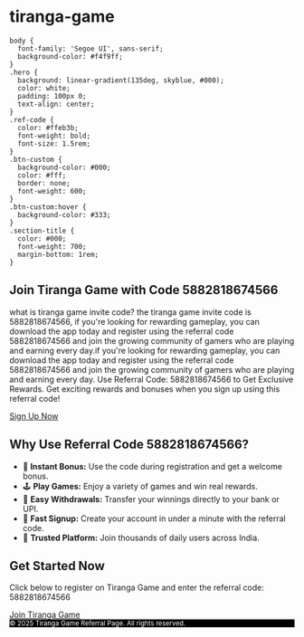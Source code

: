 # tiranga-game
<!DOCTYPE html>
<html lang="en">
<head>
  <meta name="google-site-verification" content="R3o6RGUdso1gjmoZmfsWXCMyHaQhBGK32ACMijgtOfY" />
  <meta charset="UTF-8">
  <meta name="viewport" content="width=device-width, initial-scale=1">

    body {
      font-family: 'Segoe UI', sans-serif;
      background-color: #f4f9ff;
    }
    .hero {
      background: linear-gradient(135deg, skyblue, #000);
      color: white;
      padding: 100px 0;
      text-align: center;
    }
    .ref-code {
      color: #ffeb3b;
      font-weight: bold;
      font-size: 1.5rem;
    }
    .btn-custom {
      background-color: #000;
      color: #fff;
      border: none;
      font-weight: 600;
    }
    .btn-custom:hover {
      background-color: #333;
    }
    .section-title {
      color: #000;
      font-weight: 700;
      margin-bottom: 1rem;
    }
  </style>
</head>
<body>

<!-- Hero Section -->
<section class="hero">
  <div class="container">
    <h1 class="display-5 fw-bold">Join Tiranga Game with Code <span class="ref-code">5882818674566</span></h1>
    <p class="lead mt-3">what is tiranga game invite code? the tiranga game invite code is 5882818674566,
if you're looking for rewarding gameplay, you can download the app today and register using the referral code 5882818674566 and join the growing community of gamers who are playing and earning every day.if you're looking for rewarding gameplay, you can download the app today and register using the referral code 5882818674566 and join the growing community of gamers who are playing and earning every day.
Use Referral Code: 5882818674566 to Get Exclusive Rewards. Get exciting rewards and bonuses when you sign up using this referral code!</p>
    <a href="https://www.tirangagame.top/#/register?invitationCode=5882818674566" class="btn btn-lg btn-custom mt-4">Sign Up Now</a>
  </div>
</section>

<!-- About Section -->
<section class="py-5">
  <div class="container">
    <h2 class="section-title text-center">Why Use Referral Code 5882818674566?</h2>
    <ul class="list-group list-group-flush">
      <li class="list-group-item">🎁 <strong>Instant Bonus:</strong> Use the code during registration and get a welcome bonus.</li>
      <li class="list-group-item">🕹️ <strong>Play Games:</strong> Enjoy a variety of games and win real rewards.</li>
      <li class="list-group-item">💸 <strong>Easy Withdrawals:</strong> Transfer your winnings directly to your bank or UPI.</li>
      <li class="list-group-item">📲 <strong>Fast Signup:</strong> Create your account in under a minute with the referral code.</li>
      <li class="list-group-item">🤝 <strong>Trusted Platform:</strong> Join thousands of daily users across India.</li>
    </ul>
  </div>
</section>

<!-- Call to Action -->
<section id="signup" class="py-5 bg-light text-center">
  <div class="container">
    <h2 class="section-title">Get Started Now</h2>
    <p>Click below to register on Tiranga Game and enter the referral code: <span class="ref-code">5882818674566</span></p>
    <a href="https://www.tirangagame.top/#/register?invitationCode=5882818674566" class="btn btn-lg btn-custom">Join Tiranga Game</a>
  </div>
</section>

<!-- Footer -->
<footer class="py-4 text-center" style="background-color: #000; color: #fff;">
  <div class="container">
    <small>&copy; 2025 Tiranga Game Referral Page. All rights reserved.</small>
  </div>
</footer>
  <!DOCTYPE html>
<html lang="en">
<head>
  <meta charset="UTF-8">
</body>
</html>
